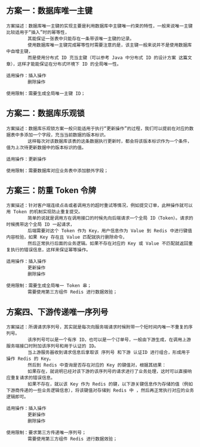 ## 方案一：数据库唯一主键
    方案描述：数据库唯一主键的实现主要是利用数据库中主键唯一约束的特性，一般来说唯一主键比较适用于“插入”时的幂等性，
            其能保证一张表中只能存在一条带该唯一主键的记录。 
            使用数据库唯一主键完成幂等性时需要注意的是，该主键一般来说并不是使用数据库中自增主键，
            而是使用分布式 ID 充当主键（可以参考 Java 中分布式 ID 的设计方案 这篇文章），这样才能能保证在分布式环境下 ID 的全局唯一性。
    
    适用操作：插入操作
            删除操作
    
    使用限制：需要生成全局唯一主键 ID；
    
## 方案二：数据库乐观锁
    方案描述：数据库乐观锁方案一般只能适用于执行“更新操作”的过程，我们可以提前在对应的数据表中多添加一个字段，充当当前数据的版本标识。
            这样每次对该数据库该表的这条数据执行更新时，都会将该版本标识作为一个条件，值为上次待更新数据中的版本标识的值。
    
    适用操作：更新操作
    
    使用限制：需要数据库对应业务表中添加额外字段；
    
    
## 方案三：防重 Token 令牌
    方案描述：针对客户端连续点击或者调用方的超时重试等情况，例如提交订单，此种操作就可以用 Token 的机制实现防止重复提交。
            简单的说就是调用方在调用接口的时候先向后端请求一个全局 ID（Token）。请求的时候携带这个全局 ID 一起请求，
            后端需要对这个 Token 作为 Key，用户信息作为 Value 到 Redis 中进行键值内容校验，如果 Key 存在且 Value 匹配就执行删除命令，
            然后正常执行后面的业务逻辑。如果不存在对应的 Key 或 Value 不匹配就返回重复执行的错误信息，这样来保证幂等操作。
    
    适用操作：插入操作
            更新操作
            删除操作
    
    使用限制：需要生成全局唯一 Token 串；
            需要使用第三方组件 Redis 进行数据效验；
    
    
## 方案四、下游传递唯一序列号
    方案描述：所谓请求序列号，其实就是每次向服务端请求时候附带一个短时间内唯一不重复的序列号。
            该序列号可以是一个有序 ID，也可以是一个订单号，一般由下游生成，在调用上游服务端接口时附加该序列号和用于认证的 ID。
            当上游服务器收到请求信息后拿取该 序列号 和下游 认证ID 进行组合，形成用于操作 Redis 的 Key。
            然后到 Redis 中查询是否存在对应的 Key 的键值对，根据其结果：
            如果存在，就说明已经对该下游的该序列号的请求进行了业务处理，这时可以直接响应重复请求的错误信息。
            如果不存在，就以该 Key 作为 Redis 的键，以下游关键信息作为存储的值（例如下游商传递的一些业务逻辑信息），将该键值对存储到 Redis 中 ，然后再正常执行对应的业务逻辑即可。
    
    适用操作：插入操作
            更新操作
            删除操作
    
    使用限制：要求第三方传递唯一序列号；
            需要使用第三方组件 Redis 进行数据效验；